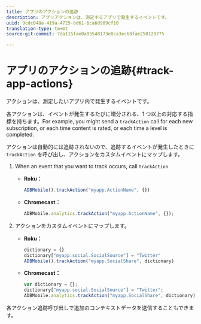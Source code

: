 ```yaml
---
title: アプリのアクションの追跡
description: アプリアクションは、測定するアプリで発生するイベントです。
uuid: 9cdc048a-419a-4725-bd61-6ca6d909cf10
translation-type: tm+mt
source-git-commit: 7da115fae0a05548173e8ca3ec68fae250128775

---
```



# アプリのアクションの追跡{#track-app-actions}

アクションは、測定したいアプリ内で発生するイベントです。

各アクションは、イベントが発生するたびに増分される、1 つ以上の対応する指標を持ちます。For example, you might send a `trackAction` call for each new subscription, or each time content is rated, or each time a level is completed.

アクションは自動的には追跡されないので、追跡するイベントが発生したときに `trackAction` を呼び出し、アクションをカスタムイベントにマップします。

1. When an event that you want to track occurs, call `trackAction`.

   * **Roku：**

      ```js
      ADBMobile().trackAction("myapp.ActionName", {})
      ```

   * **Chromecast：**

      ```js
      ADBMobile.analytics.trackAction("myapp.ActionName", {});
      ```

1. アクションをカスタムイベントにマップします。

   * **Roku：**

      ```js
      dictionary = {} 
      dictionary["myapp.social.SocialSource"] = "Twitter"  
      ADBMobile().trackAction("myapp.SocialShare", dictionary)
      ```

   * **Chromecast：**

      ```js
      var dictionary = {}; 
      dictionary["myapp.social.SocialSource"] = "Twitter"; 
      ADBMobile.analytics.trackAction("myapp.SocialShare", dictionary);
      ```

各アクション追跡呼び出しで追加のコンテキストデータを送信することもできます。

